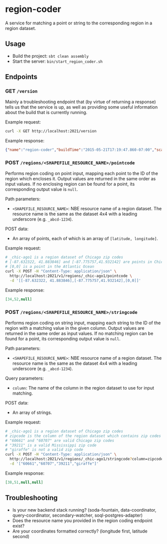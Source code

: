 # region-coder
A service for matching a point or string to the corresponding region in a region dataset.

## Usage
* Build the project: `sbt clean assembly`
* Start the server: `bin/start_region_coder.sh`

## Endpoints

### GET `/version`
Mainly a troubleshooting endpoint that (by virtue of returning a response) tells us that the service is up, as well as providing some useful information about the build that is currently running.

Example request:
```bash
curl -X GET http://localhost:2021/version
```

Example response:
```json
{"name":"region-coder","buildTime":"2015-05-21T17:19:47.860-07:00","scalaVersion":"2.10.5","revision":"v0.1.3-1-g3718e4c5f1","version":"0.1.4-SNAPSHOT","sbtVersion":"0.13.8"}
```

### POST `/regions/<SHAPEFILE_RESOURCE_NAME>/pointcode`
Performs region coding on point input, mapping each point to the ID of the region which encloses it. Output values are returned in the same order as input values. If no enclosing region can be found for a point, its corresponding output value is `null`.

Path parameters:
* `<SHAPEFILE_RESOURCE_NAME>`: NBE resource name of a region dataset. The resource name is the same as the dataset 4x4 with a leading underscore (e.g. `_abcd-1234`).

POST data:
* An array of points, each of which is an array of `[latitude, longitude]`.

Example request:
```bash
# _chic-ago1 is a region dataset of Chicago zip codes
# [-87.632322, 41.883846] and [-87.775757,41.932142] are points in Chicago
# [0,0] is a point in the Atlantic Ocean
curl -X POST -H "Content-Type: application/json" \
  http://localhost:2021/v1/regions/_chic-ago1/pointcode \
  -d '[[-87.632322, 41.883846],[-87.775757,41.932142],[0,0]]'
```

Example response:
```json
[34,52,null]
```

### POST `/regions/<SHAPEFILE_RESOURCE_NAME>/stringcode`
Performs region coding on string input, mapping each string to the ID of the region with a matching value in the given column. Output values are returned in the same order as input values. If no matching region can be found for a point, its corresponding output value is `null`.

Path parameters:
* `<SHAPEFILE_RESOURCE_NAME>`: NBE resource name of a region dataset. The resource name is the same as the dataset 4x4 with a leading underscore (e.g. `_abcd-1234`).

Query parameters:
* `column`: The name of the column in the region dataset to use for input matching.

POST data:
* An array of strings.

Example request:
```bash
# _chic-ago1 is a region dataset of Chicago zip codes
# zipcode is the column of the region dataset which contains zip codes
# "60661" and "60707" are valid Chicago zip codes
# "39211" is a valid Mississippi zip code
# "giraffe" is not a valid zip code
curl -X POST -H "Content-Type: application/json" \
  http://localhost:2021/v1/regions/_chic-ago1/stringcode?column=zipcode \
  -d '["60661","60707","39211","giraffe"]'
```

Example response:
```json
[38,51,null,null]
```

## Troubleshooting
* Is your new backend stack running? (soda-fountain, data-coordinator, query-coordinator, secondary-watcher, soql-postgres-adapter)
* Does the resource name you provided in the region coding endpoint exist?
* Are your coordinates formatted correctly? (longitude first, latitude second)
